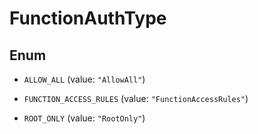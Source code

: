 

# FunctionAuthType

## Enum


* `ALLOW_ALL` (value: `"AllowAll"`)

* `FUNCTION_ACCESS_RULES` (value: `"FunctionAccessRules"`)

* `ROOT_ONLY` (value: `"RootOnly"`)



